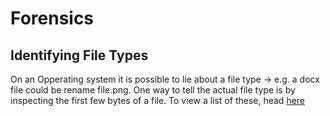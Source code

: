 # Forensics

## Identifying File Types
On an Opperating system it is possible to lie about a file type -> e.g. a docx file could be rename file.png. One way to tell the actual file type is by inspecting the first few bytes of a file. To view a list of these, head [here](https://www.garykessler.net/library/file_sigs.html)

